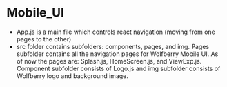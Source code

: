 # Mobile_UI

* App.js is a main file which controls react navigation (moving from one pages to the other)
* src folder contains subfolders: components, pages, and img. Pages subfolder contains all the navigation pages for Wolfberry Mobile UI. As of now the pages are: Splash.js, HomeScreen.js, and ViewExp.js. Component subfolder consists of Logo.js and img subfolder consists of Wolfberry logo and background image.
